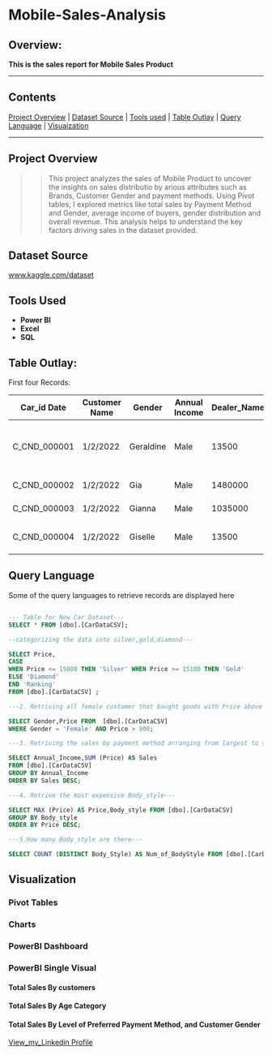 # Mobile-Sales-Analysis

## Overview:
**This is the sales report for Mobile Sales Product**

---

## Contents
[Project Overview](#Project-Overview)  |  [Dataset Source](#Dataset-Source)  |  [Tools used](#Tools-Used)  |  [Table Outlay](#Table-Outlay)  |  [Query Language](#Query-Language)  |  [Visuaization](#Visualization) 

---
## Project Overview
> >This project analyzes the sales of Mobile Product to uncover the insights on sales distributio by arious attributes such as Brands, Customer Gender and payment methods. Using Pivot tables, I explored metrics like total sales by Payment Method and Gender, average income of buyers, gender distribution and overall revenue. This analysis helps to understand the key factors driving sales in the dataset provided.

##  Dataset Source  
www.kaggle.com/dataset

## Tools Used  
+ **Power BI** 
+ **Excel**  
+ **SQL** 


## Table Outlay:

First four Records:

|Car_id	Date	|Customer Name	|Gender	|Annual Income	|Dealer_Name	|Company	Model	|Engine	|Transmission	|Color	|Price ($)	|Dealer_No 	|Body Style	|Phone	|Dealer_Region	|Year|
|----------------|----------------|----------------|----------------|----------------|----------------|----------------|----------------|----------------|----------------|----------------|----------------|----------------|----------------|----------------|
|C_CND_000001	|1/2/2022	|Geraldine	|Male	|13500	|Buddy Storbeck's Diesel Service Inc	|Ford	|Expedition	|DoubleÃ‚Â Overhead Camshaft	|Auto	|Black	|26000	|06457-3834	|SUV	|8264678	|Middletown	|2022|
|C_CND_000002	|1/2/2022	|Gia	|Male	|1480000	|C & M Motors Inc	|Dodge	|Durango	|DoubleÃ‚Â Overhead Camshaft	|Auto	|Black	|19000	|60504-7114	|SUV	|6848189	|Aurora	|2022|
|C_CND_000003	|1/2/2022	|Gianna	|Male	|1035000	|Capitol KIA	|Cadillac	|Eldorado	|Overhead Camshaft	|Manual	|Red	|31500	|38701-8047	|Passenger	|7298798	|Greenville	|2022|
|C_CND_000004	|1/2/2022	|Giselle	|Male	|13500	|Chrysler of Tri-Cities	|Toyota	|Celica	|Overhead Camshaft	|Manual	|Pale White	|14000	|99301-3882	|SUV	|6257557	|Pasco	|2022|


## Query Language
Some of the query languages to retrieve records are displayed here

```SQL

--- Table for New Car Dataset---
SELECT * FROM [dbo].[CarDataCSV];

--categorizing the data into silver,gold,diamond---

SELECT Price,
CASE
WHEN Price <= 15000 THEN 'Silver' WHEN Price >= 15100 THEN 'Gold'
ELSE 'Diamond'
END 'Ranking'
FROM [dbo].[CarDataCSV] ;

---2. Retriving all female customer that bought goods with Price above 900 ---

SELECT Gender,Price FROM  [dbo].[CarDataCSV]
WHERE Gender = 'Female' AND Price > 900;

---3. Retriving the sales by payment method arranging from largest to smallest amount---

SELECT Annual_Income,SUM (Price) AS Sales
FROM [dbo].[CarDataCSV]
GROUP BY Annual_Income
ORDER BY Sales DESC;

---4. Retrive the most expensive Body_style---

SELECT MAX (Price) AS Price,Body_style FROM [dbo].[CarDataCSV]
GROUP BY Body_style
ORDER BY Price DESC;

---5.How many Body_style are there---

SELECT COUNT (DISTINCT Body_Style) AS Num_of_BodyStyle FROM [dbo].[CarDataCSV];
```

## Visualization
### Pivot Tables


### Charts


### PowerBI Dashboard


### PowerBI Single Visual

#### Total Sales By customers



#### Total Sales By Age Category



#### Total Sales By Level of Preferred Payment Method, and Customer Gender



[View_my_Linkedin Profile](https://www.linkedin.com/in/ebube-ilo/)

